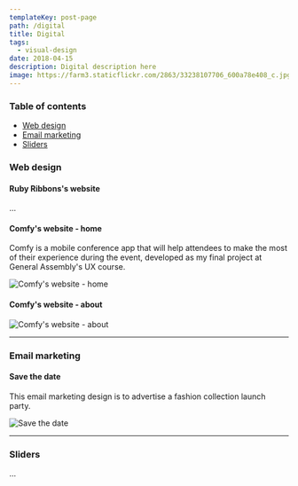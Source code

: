 ```yaml
---
templateKey: post-page
path: /digital
title: Digital
tags:
  - visual-design
date: 2018-04-15
description: Digital description here
image: https://farm3.staticflickr.com/2863/33238107706_600a78e408_c.jpg
---
```


### Table of contents

- [Web design](#web-design)
- [Email marketing](#email-marketing)
- [Sliders](#sliders)

<a id="web-design"></a>
### Web design

#### Ruby Ribbons's website

...

#### Comfy's website - home

Comfy is a mobile conference app that will help attendees to make the most of their experience during the event, developed as my final project at General Assembly's UX course.

![Comfy's website - home](https://farm3.staticflickr.com/2863/33238107706_600a78e408_h.jpg)

#### Comfy's website - about

![Comfy's website - about](https://farm1.staticflickr.com/620/32896234830_9af87792a8_h.jpg)

---

<a id="email-marketing"></a>
### Email marketing

#### Save the date

This email marketing design is to advertise a fashion collection launch party.

![Save the date](https://farm6.staticflickr.com/5809/21456729876_df5374b2c1_h.jpg)

---

<a id="sliders"></a>
### Sliders

...